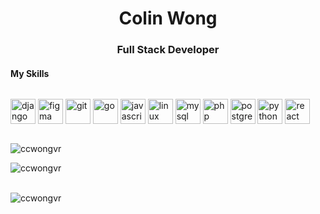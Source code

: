 <h1 align="center">Colin Wong</h1>

<h3 align="center">Full Stack Developer</h3>

<h4> My Skills </h4>
<p style="display: inline-block;">
  <img
    src="https://devicons.github.io/devicon/devicon.git/icons/django/django-original.svg"
    alt="django"
    width="40"
    height="40"
  />
  <img
    src="https://www.vectorlogo.zone/logos/figma/figma-icon.svg"
    alt="figma"
    width="40"
    height="40"
  />
  <img
    src="https://www.vectorlogo.zone/logos/git-scm/git-scm-icon.svg"
    alt="git"
    width="40"
    height="40"
  />
  <img
    src="https://devicons.github.io/devicon/devicon.git/icons/go/go-original.svg"
    alt="go"
    width="40"
    height="40"
  />
  <img
    src="https://devicons.github.io/devicon/devicon.git/icons/javascript/javascript-original.svg"
    alt="javascript"
    width="40"
    height="40"
  />
  <img
    src="https://devicons.github.io/devicon/devicon.git/icons/linux/linux-original.svg"
    alt="linux"
    width="40"
    height="40"
  />
  <img
    src="https://devicons.github.io/devicon/devicon.git/icons/mysql/mysql-original-wordmark.svg"
    alt="mysql"
    width="40"
    height="40"
  />
  <img
    src="https://devicons.github.io/devicon/devicon.git/icons/php/php-original.svg"
    alt="php"
    width="40"
    height="40"
  />
  <img
    src="https://devicons.github.io/devicon/devicon.git/icons/postgresql/postgresql-original-wordmark.svg"
    alt="postgresql"
    width="40"
    height="40"
  />
  <img
    src="https://devicons.github.io/devicon/devicon.git/icons/python/python-original.svg"
    alt="python"
    width="40"
    height="40"
  />
  <img
    src="https://devicons.github.io/devicon/devicon.git/icons/react/react-original-wordmark.svg"
    alt="react"
    width="40"
    height="40"
  />
</p>

<img
  src="https://github-readme-stats.vercel.app/api/top-langs/?username=ccwongvr&layout=compact&hide=html"
  alt="ccwongvr"
/>

<p><img src="https://komarev.com/ghpvc/?username=ccwongvr" alt="ccwongvr" /></p>

<br />
<img
  src="https://github-readme-stats.vercel.app/api?username=ccwongvr&show_icons=true"
  alt="ccwongvr"
/>

